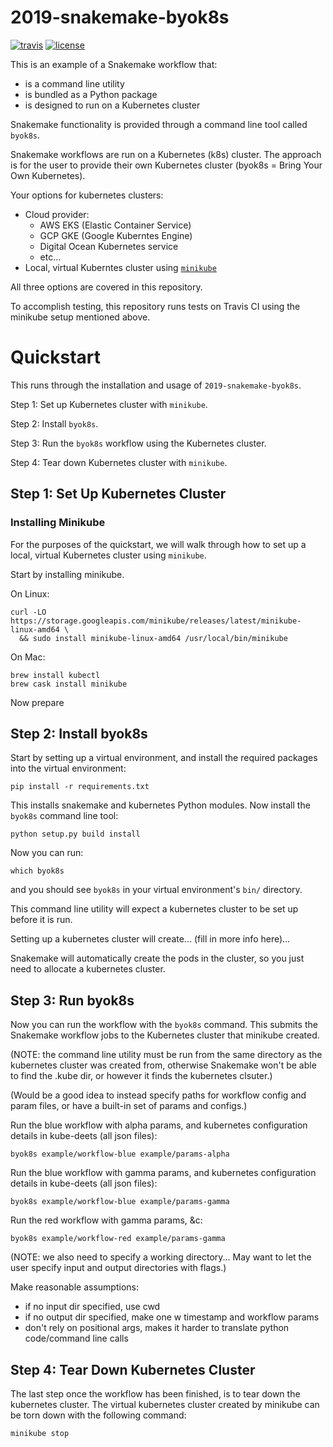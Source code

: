 # 2019-snakemake-byok8s

[![travis](https://img.shields.io/travis/charlesreid1/2019-snakemake-byok8s.svg)](https://travis-ci.org/charlesreid1/2019-snakemake-byok8s.svg)
[![license](https://img.shields.io/github/license/charlesreid1/2019-snakemake-byok8s.svg)](https://github.com/charlesreid1/2019-snakemake-byok8s/blob/master/LICENSE)

This is an example of a Snakemake workflow that:

- is a command line utility
- is bundled as a Python package
- is designed to run on a Kubernetes cluster

Snakemake functionality is provided through
a command line tool called `byok8s`.

Snakemake workflows are run on a Kubernetes (k8s)
cluster. The approach is for the user to provide
their own Kubernetes cluster (byok8s = Bring Your
Own Kubernetes).

Your options for kubernetes clusters:

 - Cloud provider:
    - AWS EKS (Elastic Container Service)
    - GCP GKE (Google Kuberntes Engine)
    - Digital Ocean Kubernetes service
    - etc...
 - Local, virtual Kuberntes cluster using [`minikube`](https://github.com/kubernetes/minikube)

All three options are covered in this repository.

To accomplish testing, this repository runs tests
on Travis CI using the minikube setup mentioned
above.


# Quickstart

This runs through the installation and usage 
of `2019-snakemake-byok8s`.

Step 1: Set up Kubernetes cluster with `minikube`.

Step 2: Install `byok8s`.

Step 3: Run the `byok8s` workflow using the Kubernetes cluster. 

Step 4: Tear down Kubernetes cluster with `minikube`.

## Step 1: Set Up Kubernetes Cluster 

### Installing Minikube

For the purposes of the quickstart, we will walk
through how to set up a local, virtual Kubernetes
cluster using `minikube`.

Start by installing minikube.

On Linux:

```
curl -LO https://storage.googleapis.com/minikube/releases/latest/minikube-linux-amd64 \
  && sudo install minikube-linux-amd64 /usr/local/bin/minikube
```

On Mac:

```
brew install kubectl
brew cask install minikube
```

Now prepare 

## Step 2: Install byok8s

Start by setting up a virtual environment,
and install the required packages into the
virtual environment:

```
pip install -r requirements.txt
```

This installs snakemake and kubernetes Python
modules. Now install the `byok8s` command line
tool:

```
python setup.py build install
```

Now you can run:

```
which byok8s
```

and you should see `byok8s` in your virtual 
environment's `bin/` directory.

This command line utility will expect a kubernetes
cluster to be set up before it is run. 

Setting up a kubernetes cluster will create...
(fill in more info here)...

Snakemake will automatically create the pods
in the cluster, so you just need to allocate
a kubernetes cluster.


## Step 3: Run byok8s

Now you can run the workflow with the `byok8s` command.
This submits the Snakemake workflow jobs to the Kubernetes
cluster that minikube created.

(NOTE: the command line utility must be run
from the same directory as the kubernetes 
cluster was created from, otherwise Snakemake
won't be able to find the .kube dir, or however
it finds the kubernetes clsuter.)

(Would be a good idea to instead specify paths
for workflow config and param files,
or have a built-in set of params and configs.)

Run the blue workflow with alpha params, and 
kubernetes configuration details in kube-deets
(all json files):

```
byok8s example/workflow-blue example/params-alpha
```

Run the blue workflow with gamma params, and 
kubernetes configuration details in kube-deets
(all json files):

```
byok8s example/workflow-blue example/params-gamma
```

Run the red workflow with gamma params, &c:

```
byok8s example/workflow-red example/params-gamma 
```

(NOTE: we also need to specify a working directory...
May want to let the user specify input and output
directories with flags.)

Make reasonable assumptions:

- if no input dir specified, use cwd
- if no output dir specified, make one w timestamp and workflow params
- don't rely on positional args, makes it harder to translate python code/command line calls


## Step 4: Tear Down Kubernetes Cluster

The last step once the workflow has been finished,
is to tear down the kubernetes cluster. The virtual
kubernetes cluster created by minikube can be torn
down with the following command:

```
minikube stop
```

